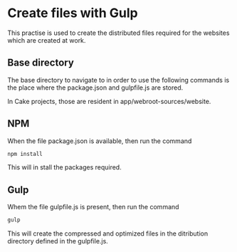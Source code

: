 Create files with Gulp
======================

This practise is used to create the distributed files required
for the websites which are created at work.

## Base directory

The base directory to navigate to in order to use the following
commands is the place where the package.json and gulpfile.js
are stored.

In Cake projects, those are resident in app/webroot-sources/website.

## NPM

When the file package.json is available, then run the command

```bash
npm install
```

This will in stall the packages required.

## Gulp

Whem the file gulpfile.js is present, then run the command

```bash
gulp
```

This will create the compressed and optimized files in the
ditribution directory defined in the gulpfile.js.